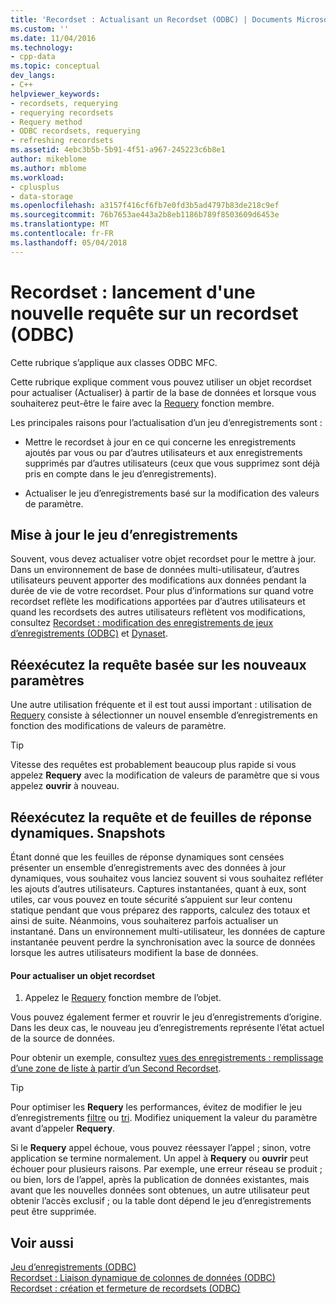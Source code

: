 ```yaml
---
title: 'Recordset : Actualisant un Recordset (ODBC) | Documents Microsoft'
ms.custom: ''
ms.date: 11/04/2016
ms.technology:
- cpp-data
ms.topic: conceptual
dev_langs:
- C++
helpviewer_keywords:
- recordsets, requerying
- requerying recordsets
- Requery method
- ODBC recordsets, requerying
- refreshing recordsets
ms.assetid: 4ebc3b5b-5b91-4f51-a967-245223c6b8e1
author: mikeblome
ms.author: mblome
ms.workload:
- cplusplus
- data-storage
ms.openlocfilehash: a3157f416cf6fb7e0fd3b5ad4797b83de218c9ef
ms.sourcegitcommit: 76b7653ae443a2b8eb1186b789f8503609d6453e
ms.translationtype: MT
ms.contentlocale: fr-FR
ms.lasthandoff: 05/04/2018
---
```

# <a name="recordset-requerying-a-recordset-odbc"></a>Recordset : lancement d'une nouvelle requête sur un recordset (ODBC)
Cette rubrique s’applique aux classes ODBC MFC.  
  
 Cette rubrique explique comment vous pouvez utiliser un objet recordset pour actualiser (Actualiser) à partir de la base de données et lorsque vous souhaiterez peut-être le faire avec la [Requery](../../mfc/reference/crecordset-class.md#requery) fonction membre.  
  
 Les principales raisons pour l’actualisation d’un jeu d’enregistrements sont :  
  
-   Mettre le recordset à jour en ce qui concerne les enregistrements ajoutés par vous ou par d’autres utilisateurs et aux enregistrements supprimés par d’autres utilisateurs (ceux que vous supprimez sont déjà pris en compte dans le jeu d’enregistrements).  
  
-   Actualiser le jeu d’enregistrements basé sur la modification des valeurs de paramètre.  
  
##  <a name="_core_bringing_the_recordset_up_to_date"></a> Mise à jour le jeu d’enregistrements  
 Souvent, vous devez actualiser votre objet recordset pour le mettre à jour. Dans un environnement de base de données multi-utilisateur, d’autres utilisateurs peuvent apporter des modifications aux données pendant la durée de vie de votre recordset. Pour plus d’informations sur quand votre recordset reflète les modifications apportées par d’autres utilisateurs et quand les recordsets des autres utilisateurs reflètent vos modifications, consultez [Recordset : modification des enregistrements de jeux d’enregistrements (ODBC)](../../data/odbc/recordset-how-recordsets-update-records-odbc.md) et [Dynaset](../../data/odbc/dynaset.md).  
  
##  <a name="_core_requerying_based_on_new_parameters"></a> Réexécutez la requête basée sur les nouveaux paramètres  
 Une autre utilisation fréquente et il est tout aussi important : utilisation de [Requery](../../mfc/reference/crecordset-class.md#requery) consiste à sélectionner un nouvel ensemble d’enregistrements en fonction des modifications de valeurs de paramètre.  
  
> [!TIP]
>  Vitesse des requêtes est probablement beaucoup plus rapide si vous appelez **Requery** avec la modification de valeurs de paramètre que si vous appelez **ouvrir** à nouveau.  
  
##  <a name="_core_requerying_dynasets_vs.._snapshots"></a> Réexécutez la requête et de feuilles de réponse dynamiques. Snapshots  
 Étant donné que les feuilles de réponse dynamiques sont censées présenter un ensemble d’enregistrements avec des données à jour dynamiques, vous souhaitez vous lanciez souvent si vous souhaitez refléter les ajouts d’autres utilisateurs. Captures instantanées, quant à eux, sont utiles, car vous pouvez en toute sécurité s’appuient sur leur contenu statique pendant que vous préparez des rapports, calculez des totaux et ainsi de suite. Néanmoins, vous souhaiterez parfois actualiser un instantané. Dans un environnement multi-utilisateur, les données de capture instantanée peuvent perdre la synchronisation avec la source de données lorsque les autres utilisateurs modifient la base de données.  
  
#### <a name="to-requery-a-recordset-object"></a>Pour actualiser un objet recordset  
  
1.  Appelez le [Requery](../../mfc/reference/crecordset-class.md#requery) fonction membre de l’objet.  
  
 Vous pouvez également fermer et rouvrir le jeu d’enregistrements d’origine. Dans les deux cas, le nouveau jeu d’enregistrements représente l’état actuel de la source de données.  
  
 Pour obtenir un exemple, consultez [vues des enregistrements : remplissage d’une zone de liste à partir d’un Second Recordset](../../data/filling-a-list-box-from-a-second-recordset-mfc-data-access.md).  
  
> [!TIP]
>  Pour optimiser les **Requery** les performances, évitez de modifier le jeu d’enregistrements [filtre](../../data/odbc/recordset-filtering-records-odbc.md) ou [tri](../../data/odbc/recordset-sorting-records-odbc.md). Modifiez uniquement la valeur du paramètre avant d’appeler **Requery**.  
  
 Si le **Requery** appel échoue, vous pouvez réessayer l’appel ; sinon, votre application se termine normalement. Un appel à **Requery** ou **ouvrir** peut échouer pour plusieurs raisons. Par exemple, une erreur réseau se produit ; ou bien, lors de l’appel, après la publication de données existantes, mais avant que les nouvelles données sont obtenues, un autre utilisateur peut obtenir l’accès exclusif ; ou la table dont dépend le jeu d’enregistrements peut être supprimée.  
  
## <a name="see-also"></a>Voir aussi  
 [Jeu d’enregistrements (ODBC)](../../data/odbc/recordset-odbc.md)   
 [Recordset : Liaison dynamique de colonnes de données (ODBC)](../../data/odbc/recordset-dynamically-binding-data-columns-odbc.md)   
 [Recordset : création et fermeture de recordsets (ODBC)](../../data/odbc/recordset-creating-and-closing-recordsets-odbc.md)